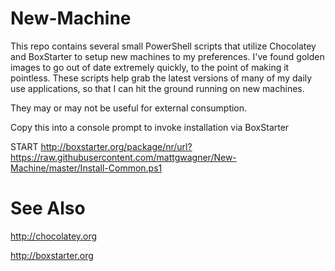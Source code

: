 New-Machine
===========

This repo contains several small PowerShell scripts that utilize Chocolatey and BoxStarter to setup new machines to my preferences. I've found golden images to go out of date extremely quickly, to the point of making it pointless. These scripts help grab the latest versions of many of my daily use applications, so that I can hit the ground running on new machines.

They may or may not be useful for external consumption.

Copy this into a console prompt to invoke installation via BoxStarter

START http://boxstarter.org/package/nr/url?https://raw.githubusercontent.com/mattgwagner/New-Machine/master/Install-Common.ps1

See Also
===========

http://chocolatey.org

http://boxstarter.org
